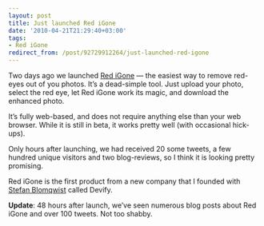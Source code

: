 ```yaml
---
layout: post
title: Just launched Red iGone
date: '2010-04-21T21:29:40+03:00'
tags:
- Red iGone
redirect_from: /post/92729912264/just-launched-red-igone
---
```

Two days ago we launched [Red iGone](http://www.redigone.com) — the easiest way to remove red-eyes out of you photos. It’s a dead-simple tool. Just upload your photo, select the red eye, let Red iGone work its magic, and download the enhanced photo.

It’s fully web-based, and does not require anything else than your web browser. While it is still in beta, it works pretty well (with occasional hick-ups).

Only hours after launching, we had received 20 some tweets, a few hundred unique visitors and two blog-reviews, so I think it is looking pretty promising.

Red iGone is the first product from a new company that I founded with [Stefan Blomqwist](http://www.blomqwist.com/) called Devify.

**Update**: 48 hours after launch, we’ve seen numerous blog posts about Red iGone and over 100 tweets. Not too shabby.
